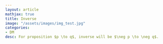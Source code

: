 ```yaml
---
layout: article
mathjax: true
title: Inverse
image: "/assets/images/img_test.jpg"
categories:
- DM
desc: For proposition $p \to q$, inverse will be $\neg p \to \neg q$.

































































































































































































































































































































































 
imagealt: 
---
```


For proposition $p \to q$, *inverse* will be $\neg p \to \neg q$.


































































































































































































































































































































































Inverse of a proposition is [Equivalent]({% post_url 2020-01-12-equivalent %}) to [Converse]({% post_url 2020-01-11-converse %}) of the proposition.